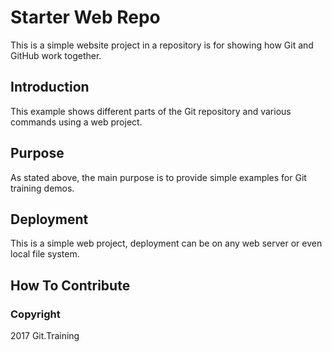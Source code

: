 # Starter Web Repo

This is a simple website project in a repository is for showing how Git and GitHub work together.

## Introduction

This example shows different parts of the Git repository and various commands using a web project.

## Purpose

As stated above, the main purpose is to provide simple examples for Git training demos.

## Deployment

This is a simple web project, deployment can be on any web server or even local file system.

## How To Contribute


### Copyright

2017 Git.Training